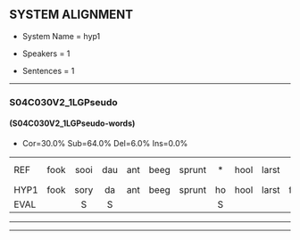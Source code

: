 
## SYSTEM ALIGNMENT

- System Name = hyp1

- Speakers = 1

- Sentences = 1

---

### S04C030V2_1LGPseudo

#### (S04C030V2_1LGPseudo-words)

- Cor=30.0%	Sub=64.0%	Del=6.0%	Ins=0.0%

|  |  |  |  |  |  |  |  |  |  |  |  |  |  |  |  |  |  |  |  |  |  |  |  |  |  |  |  |  |  |  |  |  |  |  |  |  |  |  |  |  |  |  |  |  |  |  |  |  |  |  |
|:--- |:---:|:---:|:---:|:---:|:---:|:---:|:---:|:---:|:---:|:---:|:---:|:---:|:---:|:---:|:---:|:---:|:---:|:---:|:---:|:---:|:---:|:---:|:---:|:---:|:---:|:---:|:---:|:---:|:---:|:---:|:---:|:---:|:---:|:---:|:---:|:---:|:---:|:---:|:---:|:---:|:---:|:---:|:---:|:---:|:---:|:---:|:---:|:---:|:---:|:---:|
| REF | fook | sooi | dau | ant | beeg | sprunt | * | hool | larst | * | vout | zwoei | fam | rachts*(rechts) | vaap | sprieuw | keng | swoers | doer | plirt | * | jien | blard | guul | hoekt | * | neeuw | noork | *(vind) | *t | * | * | vid | zans | leum | haans | spaai | * | sjalt | heik | sank | roen | frijk | eem | * | schard | grek | dron | snaaf | stuid |
| HYP1 | fook | sory | da | ant | beeg | sprunt | ho | hool | larst | fu | vat | zwoi | fum | recht | vaap | spreel | keng | swoors | door | plicrt | jeen | jen | blat | geel | hoekt |  | meel | noork |  | vind | e | win | v | git | soms | lem | hans | spay | schelt | heik | sank | hon | frijk |  | één | schart | gek | dron | snaaf | stuit |
| EVAL |  | S | S |  |  |  | S |  |  | S | S | S | S | S |  | S |  | S | S | S | S | S | S | S |  | D | S |  | D | S | S | S | S | S | S | S | S | S | S |  |  | S |  | D | S | S | S |  |  | S |
---

---
